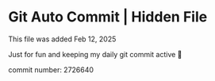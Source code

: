 # Git Auto Commit | Hidden File

This file was added Feb 12, 2025

Just for fun and keeping my daily git commit active 🤪

commit number: 2726640
